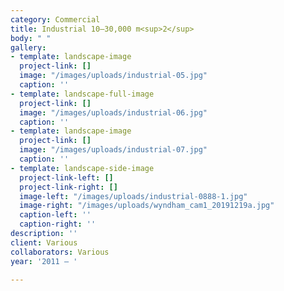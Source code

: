 ```yaml
---
category: Commercial
title: Industrial 10–30,000 m<sup>2</sup>
body: " "
gallery:
- template: landscape-image
  project-link: []
  image: "/images/uploads/industrial-05.jpg"
  caption: ''
- template: landscape-full-image
  project-link: []
  image: "/images/uploads/industrial-06.jpg"
  caption: ''
- template: landscape-image
  project-link: []
  image: "/images/uploads/industrial-07.jpg"
  caption: ''
- template: landscape-side-image
  project-link-left: []
  project-link-right: []
  image-left: "/images/uploads/industrial-0888-1.jpg"
  image-right: "/images/uploads/wyndham_cam1_20191219a.jpg"
  caption-left: ''
  caption-right: ''
description: ''
client: Various
collaborators: Various
year: '2011 — '

---
```

